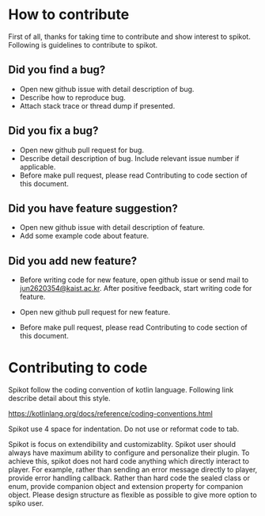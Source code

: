 # How to contribute

First of all, thanks for taking time to contribute and show interest to spikot. Following is guidelines to contribute to spikot.

## Did you find a bug?

- Open new github issue with detail description of bug.
- Describe how to reproduce bug.
- Attach stack trace or thread dump if presented.

## Did you fix a bug?

- Open new github pull request for bug.
- Describe detail description of bug. Include relevant issue number if applicable.
- Before make pull request, please read Contributing to code section of this document.

## Did you have feature suggestion?

- Open new github issue with detail description of feature.
- Add some example code about feature.

## Did you add new feature?

- Before writing code for new feature, open github issue or send mail to jun2620354@kaist.ac.kr. After positive feedback, start writing code for feature.

- Open new github pull request for new feature.
- Before make pull request, please read Contributing to code section of this document.

# Contributing to code

Spikot follow the coding convention of kotlin language. Following link describe detail about this style.

https://kotlinlang.org/docs/reference/coding-conventions.html

Spikot use 4 space for indentation. Do not use or reformat code to tab.

Spikot is focus on extendibility and customizablity. Spikot user should always have maximum ability to configure and personalize their plugin. To achieve this, spikot does not hard code anything which directly interact to player. For example, rather than sending an error message directly to player, provide error handling callback. Rather than hard code the sealed class or enum, provide companion object and extension property for companion object. Please design structure as flexible as possible to give more option to spiko user.